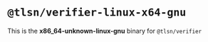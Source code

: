 # `@tlsn/verifier-linux-x64-gnu`

This is the **x86_64-unknown-linux-gnu** binary for `@tlsn/verifier`
